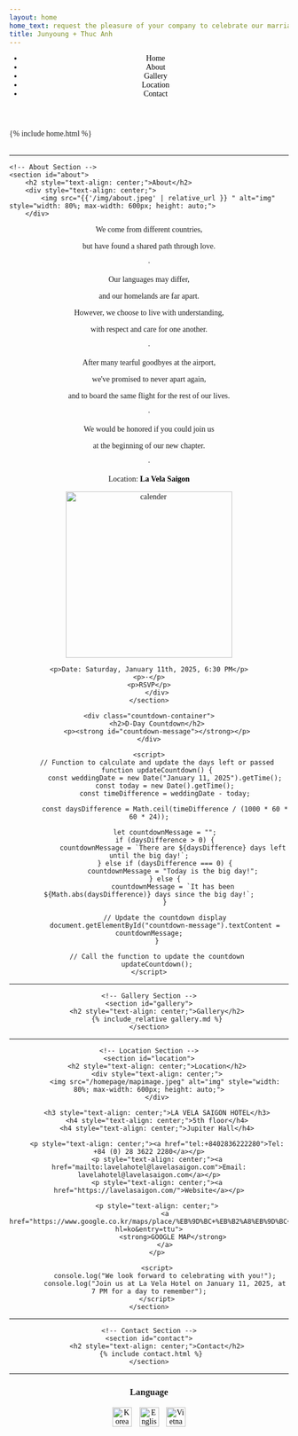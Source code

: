 ```yaml
---
layout: home
home_text: request the pleasure of your company to celebrate our marriage
title: Junyoung + Thuc Anh
---
```



<head>
  <!-- Google Fonts for Noto Serif KR -->
  <link rel="preconnect" href="https://fonts.googleapis.com">
  <link rel="preconnect" href="https://fonts.gstatic.com" crossorigin>
  <link href="https://fonts.googleapis.com/css2?family=Noto+Serif+KR:wght@200..900&display=swap" rel="stylesheet">

  <!-- Other metadata or stylesheets -->
</head>


<!-- Sticky Header with Navigation Links -->
<header class="sticky-header">
    <nav>
        <ul>
            <li><a href="#home">Home</a></li>
            <li><a href="#about">About</a></li>
            <li><a href="#gallery">Gallery</a></li>
            <li><a href="#location">Location</a></li>
            <li><a href="#contact">Contact</a></li>
        </ul>
    </nav>
</header>

<div class="container">
    <!-- Home Section -->
    <section id="home">
        {% include home.html %}
    </section>

<hr style="margin-top: 30px;">

    <!-- About Section -->
    <section id="about">
        <h2 style="text-align: center;">About</h2>
        <div style="text-align: center;">
            <img src="{{'/img/about.jpeg' | relative_url }} " alt="img" style="width: 80%; max-width: 600px; height: auto;">
        </div>

<div style="text-align: center;">
    <p>We come from different countries,</p>
    <p>but have found a shared path through love.</p>
    <p>·</p>
    <p>Our languages may differ,</p>
    <p>and our homelands are far apart.</p>
    <p>However, we choose to live with understanding,</p>
    <p>with respect and care for one another.</p>
    <p>·</p>
    <p>After many tearful goodbyes at the airport,</p>
    <p>we've promised to never apart again,</p>
    <p>and to board the same flight for the rest of our lives.</p>
    <p>·</p>
    <p>We would be honored if you could join us</p>
    <p>at the beginning of our new chapter.</p>
    <p>·</p>
    <p>Location: <strong><a href="#location">La Vela Saigon</a></strong></p>
    <img src="/homepage/calender.jpg" alt="calender" style="width: 300px; height: 300px;">

  
    <p>Date: Saturday, January 11th, 2025, 6:30 PM</p>
    <p>·</p>
    <p>RSVP</p>
        </div>
    </section>

    <div class="countdown-container">
        <h2>D-Day Countdown</h2>
        <p><strong id="countdown-message"></strong></p>
    </div>

    <script>
        // Function to calculate and update the days left or passed
        function updateCountdown() {
            const weddingDate = new Date("January 11, 2025").getTime();
            const today = new Date().getTime();
            const timeDifference = weddingDate - today;

            const daysDifference = Math.ceil(timeDifference / (1000 * 60 * 60 * 24));

            let countdownMessage = "";
            if (daysDifference > 0) {
                countdownMessage = `There are ${daysDifference} days left until the big day!`;
            } else if (daysDifference === 0) {
                countdownMessage = "Today is the big day!";
            } else {
                countdownMessage = `It has been ${Math.abs(daysDifference)} days since the big day!`;
            }

            // Update the countdown display
            document.getElementById("countdown-message").textContent = countdownMessage;
        }

        // Call the function to update the countdown
        updateCountdown();
    </script>


  <hr>

    <!-- Gallery Section -->
    <section id="gallery">
        <h2 style="text-align: center;">Gallery</h2>
        {% include_relative gallery.md %}
    </section>

  <hr>

    <!-- Location Section -->
    <section id="location">
        <h2 style="text-align: center;">Location</h2>
        <div style="text-align: center;">
            <img src="/homepage/mapimage.jpeg" alt="img" style="width: 80%; max-width: 600px; height: auto;">
        </div>

        <h3 style="text-align: center;">LA VELA SAIGON HOTEL</h3>
        <h4 style="text-align: center;">5th floor</h4>
        <h4 style="text-align: center;">Jupiter Hall</h4>

        <p style="text-align: center;"><a href="tel:+8402836222280">Tel: +84 (0) 28 3622 2280</a></p>
        <p style="text-align: center;"><a href="mailto:lavelahotel@lavelasaigon.com">Email: lavelahotel@lavelasaigon.com</a></p>
        <p style="text-align: center;"><a href="https://lavelasaigon.com/">Website</a></p>

        <p style="text-align: center;">
            <a href="https://www.google.co.kr/maps/place/%EB%9D%BC+%EB%B2%A8%EB%9D%BC+%EC%82%AC%EC%9D%B4%EA%B3%B5+%ED%98%B8%ED%85%94/@10.7886761,106.6828959,17z/data=!3m1!4b1!4m9!3m8!1s0x31752f2d1f5cd9e7:0xd2284b6940329fcf!5m2!4m1!1i2!8m2!3d10.7886708!4d106.6854708!16s%2Fg%2F11h9kpyf0z?hl=ko&entry=ttu">
                <strong>GOOGLE MAP</strong>
            </a>
        </p>

        <script>
            console.log("We look forward to celebrating with you!");
            console.log("Join us at La Vela Hotel on January 11, 2025, at 7 PM for a day to remember");
        </script>
    </section>

  <hr>

    <!-- Contact Section -->
    <section id="contact">
        <h2 style="text-align: center;">Contact</h2>
        {% include contact.html %}   
    </section>


   <hr>
<!-- Add this after the last <hr> -->
<section id="language-selection">
    <h3 style="text-align: center;">Language</h3>
    <div style="text-align: center;">
        <a href="https://jytaweddinginvitation.github.io/homepagekr/">
            <img src="/homepage/img/kr.JPG" alt="Korean Language" style="width: 35px; height: 35px; margin-right: 10px;">
        </a>
        <a href="https://jytaweddinginvitation.github.io/homepage/">
            <img src="/homepage/img/eng.JPG" alt="English Language" style="width: 35px; height: 35px; margin-right: 10px;">
        </a>
        <a href="https://jytaweddinginvitation.github.io/homepagevn/">
            <img src="/homepage/img/vn.JPG" alt="Vietnamese Language" style="width: 35px; height: 35px;">
        </a>
    </div>
</section>
   
</div>

<!-- Additional Styling -->
<style>
    /* Apply Noto Serif KR from Google Fonts globally */
    html, body {
        font-family: 'Noto Serif KR', serif !important;
    }

    /* Center-align section titles */
    section h2 {
        text-align: center;
    }

    /* Change hyperlink color to black */
    a {
        color: black;
        text-decoration: none; /* Optional: Remove underline */
    }

    a:hover {
        text-decoration: underline; /* Optional: Add underline on hover */
    }
</style>
